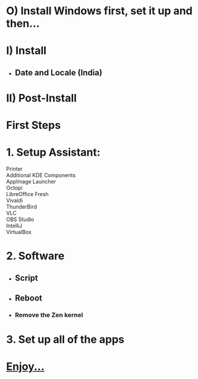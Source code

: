 # O) Install Windows first, set it up and then...

# I) Install

- ## Date and Locale (India)

# II) Post-Install

# First Steps

# 1. Setup Assistant:

Printer<br>
Additional KDE Components<br>
AppImage Launcher<br>
Octopi<br>
LibreOffice Fresh<br>
Vivaldi<br>
ThunderBird<br>
VLC<br>
OBS Studio<br>
IntelliJ<br>
VirtualBox<br>

# 2. Software
- ## Script
- ## Reboot
- ### Remove the Zen kernel

# 3. Set up all of the apps

# [Enjoy...](https://github.com/hookstdev/OmniGuides/blob/omni/OS/Android/nqmido.md)
